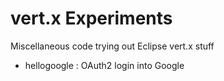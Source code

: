 # vert.x Experiments

Miscellaneous code trying out Eclipse vert.x stuff

- hellogoogle : OAuth2 login into Google
